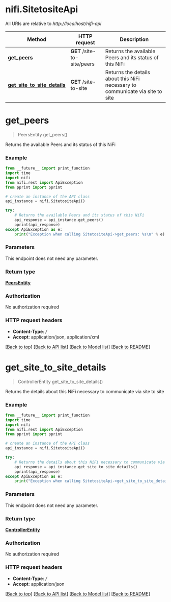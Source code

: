 # nifi.SitetositeApi

All URIs are relative to *http://localhost/nifi-api*

Method | HTTP request | Description
------------- | ------------- | -------------
[**get_peers**](SitetositeApi.md#get_peers) | **GET** /site-to-site/peers | Returns the available Peers and its status of this NiFi
[**get_site_to_site_details**](SitetositeApi.md#get_site_to_site_details) | **GET** /site-to-site | Returns the details about this NiFi necessary to communicate via site to site


# **get_peers**
> PeersEntity get_peers()

Returns the available Peers and its status of this NiFi



### Example 
```python
from __future__ import print_function
import time
import nifi
from nifi.rest import ApiException
from pprint import pprint

# create an instance of the API class
api_instance = nifi.SitetositeApi()

try: 
    # Returns the available Peers and its status of this NiFi
    api_response = api_instance.get_peers()
    pprint(api_response)
except ApiException as e:
    print("Exception when calling SitetositeApi->get_peers: %s\n" % e)
```

### Parameters
This endpoint does not need any parameter.

### Return type

[**PeersEntity**](PeersEntity.md)

### Authorization

No authorization required

### HTTP request headers

 - **Content-Type**: */*
 - **Accept**: application/json, application/xml

[[Back to top]](#) [[Back to API list]](../nifiDocs.md#documentation-for-api-endpoints) [[Back to Model list]](../nifiDocs.md#documentation-for-models) [[Back to README]](../nifiDocs.md)

# **get_site_to_site_details**
> ControllerEntity get_site_to_site_details()

Returns the details about this NiFi necessary to communicate via site to site



### Example 
```python
from __future__ import print_function
import time
import nifi
from nifi.rest import ApiException
from pprint import pprint

# create an instance of the API class
api_instance = nifi.SitetositeApi()

try: 
    # Returns the details about this NiFi necessary to communicate via site to site
    api_response = api_instance.get_site_to_site_details()
    pprint(api_response)
except ApiException as e:
    print("Exception when calling SitetositeApi->get_site_to_site_details: %s\n" % e)
```

### Parameters
This endpoint does not need any parameter.

### Return type

[**ControllerEntity**](ControllerEntity.md)

### Authorization

No authorization required

### HTTP request headers

 - **Content-Type**: */*
 - **Accept**: application/json

[[Back to top]](#) [[Back to API list]](../nifiDocs.md#documentation-for-api-endpoints) [[Back to Model list]](../nifiDocs.md#documentation-for-models) [[Back to README]](../nifiDocs.md)

